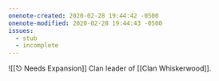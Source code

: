 ```yaml
---
onenote-created: 2020-02-28 19:44:42 -0500
onenote-modified: 2020-02-28 19:44:43 -0500
issues:
  - stub
  - incomplete
---
```

![[⎋ Needs Expansion]]
Clan leader of [[Clan Whiskerwood]].
